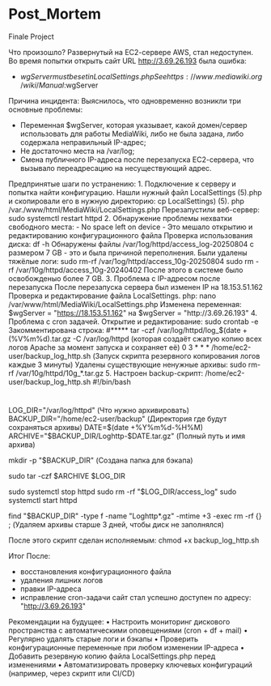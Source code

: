 # Post_Mortem
Finale Project 

Что произошло?
Развернутый на ЕС2-сервере AWS, стал недоступен. Во время попытки открыть сайт URL http://3.69.26.193 была ошибка:
- $wgServer must be set in LocalSettings.php See https://www.mediawiki.org/wiki/Manual:$wgServer

Причина инцидента:
Выяснилось, что одновременно возникли три основные проблемы:
- Переменная $wgServer, которая указывает, какой домен/сервер использовать для работы MediaWiki, либо не была задана,
либо содержала неправильный IP-адрес;
- Не достаточно места на /var/log;
- Смена публичного IP-адреса после перезапуска ЕС2-сервера, что вызывало переадресацию на несуществующий адрес.

Предпринятые шаги по устранению:
	1.	Подключение к серверу и попытка найти конфигурацию. Нашли нужный файл LocalSettings (5).php и скопировали его в нужную директорию: 
  cp LocalSettings) \(5\). php /var./www/html/MediaWiki/LocalSettings.php 
  Перезапустили веб-сервер:
  sudo systemctl restart httpd
  2.	Обнаружение проблемы нехватки свободного места: - No space left on device - Это мешало открытию и редактированию конфигурационного файла
  Проверка использования диска: df -h 
  Обнаружены файлы
  /var/1og/httpd/access_log-20250804 с размером 7 GB - это и была причиной переполнения.
  Были удалены тяжёлые логи:
  sudo rm-rf /var/1og/httpd/access_10g-20250804
  sudo rm -rf /var/10g/httpd/access_10g-20240402
  После этого в системе было освобожденыо более 7 GB.
  3. Проблема с IP-адресом после перезапуска
  После перезапуска сервера был изменен IP на 18.153.51.162
  Проверка и редактирование файла LocalSettings. php:
  nano /var/www/html/MediaWiki/LocalSettings.php
  Изменена переменная:
  $wgServer = "https://18.153.51.162" на $wgServer = "http://3.69.26.193"
  4. Проблема с cron задачей.
  Открытие и редактирование:
  sudo crontab -e
  Закомментирована строка:
  #***** tar -czf /var/log/httpd/log_$(date +(%V\%m\%d).tar.gz -C /var/log/httpd (которая создаёт сжатую копию всех логов Apache за момент запуска и сохраняет её)
  0 3 * * * /home/ec2-user/backup_log_http.sh (Запуск скрипта резервного копирования логов каждые 3 минуты)
  Удалены существующие ненужные архивы:
  sudo rm-rf /var/10g/httpd/10g_*.tar.gz
  5. Настроен backup-скрипт: /home/ec2-user/backup_log_http.sh
#!/bin/bash
#
LOG_DIR="/var/log/httpd" (Что нужно архивировать)
BACKUP_DIR="/home/ec2-user/backup" (Директория где будут сохраняться архивы)
DATE=$(date +%Y%m%d-%H%M) 
ARCHIVE="$BACKUP_DIR/Loghttp-$DATE.tar.gz" (Полный путь и имя архива)

mkdir -p "$BACKUP_DIR" (Создана папка для бэкапа)

sudo tar -czf $ARCHIVE $LOG_DIR 

sudo systemctl stop httpd
sudo rm -rf "$LOG_DIR/access_log"
sudo systemctl start httpd

find "$BACKUP_DIR" -type f -name "Loghttp*.gz" -mtime +3 -exec rm -rf {} \; (Удаляем архивы старше 3 дней, чтобы диск не заполнялся)

После этого скрипт сделан исполняемым:
chmod +x backup_log_http.sh

Итог
После:
- восстановления конфигурационного файла
- удаления лишних логов
- правки IP-адреса
- исправление cron-задачи
сайт стал успешно доступен по адресу: "http://3.69.26.193"

Рекомендации на будущее:
•	Настроить мониторинг дискового пространства с автоматическими оповещениями (cron + df + mail)
•	Регулярно удалять старые логи и бэкапы
•	Проверить конфигурационные переменные при любом изменении IP-адреса
•	Добавить резервную копию файла LocalSettings.php перед изменениями
•	Автоматизировать проверку ключевых конфигураций (например, через скрипт или CI/CD)
